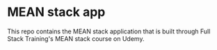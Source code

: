 # MEAN stack app

This repo contains the MEAN stack application that is built through
Full Stack Training's MEAN stack course on Udemy.